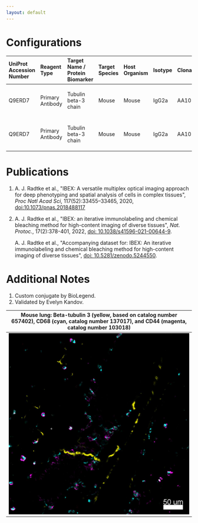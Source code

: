```yaml
---
layout: default
---
```


# Configurations

| UniProt Accession Number   | Reagent Type     | Target Name / Protein Biomarker   | Target Species   | Host Organism   | Isotype   | Clonality   | Vendor    | Catalog Number        | Conjugate   | RRID   | Availability   | Method        | Tissue Preservation               | Target Tissue   | Tissue State   | Detergent         | Antigen Retrieval Conditions   | Dye Inactivation Conditions   | Recommend   | Agree                                    | Disagree   | Contributor         | Notes       |
|:---------------------------|:-----------------|:----------------------------------|:-----------------|:----------------|:----------|:------------|:----------|:----------------------|:------------|:-------|:---------------|:--------------|:----------------------------------|:----------------|:---------------|:------------------|:-------------------------------|:------------------------------|:------------|:-----------------------------------------|:-----------|:--------------------|:------------|
| Q9ERD7                     | Primary Antibody | Tubulin beta-3 chain              | Mouse            | Mouse           | IgG2a     | AA10        | BioLegend | 657402 (Unconjugated) | AF532       | NA     | Custom         | IBEX2D Manual | 1:4 Cytofix/Cytoperm Fixed Frozen | Thymus          | NA             | 0.3% Triton-X-100 | NA                             | 1 mg/ml LiBH4 15 minutes      | Yes         | [0000-0003-4379-8967](https://orcid.org/0000-0003-4379-8967) [[1](#publications)] | NA         | [0000-0003-4379-8967](https://orcid.org/0000-0003-4379-8967) | [1](#notes) |
| Q9ERD7                     | Primary Antibody | Tubulin beta-3 chain              | Mouse            | Mouse           | IgG2a     | AA10        | BioLegend | 657402 (Unconjugated) | AF532       | NA     | Custom         | IBEX2D Manual | 1:4 Cytofix/Cytoperm Fixed Frozen | Lung            | NA             | 0.3% Triton-X-100 | NA                             | 1 mg/ml LiBH4 15 minutes      | Yes         | [0000-0003-4379-8967](https://orcid.org/0000-0003-4379-8967) [[1](#publications), [2](#publications)] | NA         | [0000-0003-4379-8967](https://orcid.org/0000-0003-4379-8967) | [2](#notes) |

# Publications

<a name="publications"></a>
1. A. J. Radtke et al., "IBEX: A versatile multiplex optical imaging approach for deep phenotyping and spatial analysis of cells in complex tissues", *Proc Natl Acad Sci*, 117(52):33455–33465, 2020, [doi:10.1073/pnas.2018488117](https://doi.org/10.1073/pnas.2018488117)
2. A. J. Radtke et al., "IBEX: an iterative immunolabeling and chemical bleaching
 method for high-content imaging of diverse tissues", *Nat. Protoc.*, 17(2):378-401, 2022, [doi: 10.1038/s41596-021-00644-9](https://doi.org/10.1038/s41596-021-00644-9).

    A. J. Radtke et al., "Accompanying dataset for: IBEX: An iterative immunolabeling and chemical bleaching method for high-content imaging of diverse tissues", [doi: 10.5281/zenodo.5244550](https://doi.org/10.5281/zenodo.5244551).


# Additional Notes

<a name="notes"></a>
1. Custom conjugate by BioLegend.
2. Validated by Evelyn Kandov.

| Mouse lung: Beta-tubulin 3 (yellow, based on catalog number 657402), CD68 (cyan, catalog number 137017), and CD44 (magenta, catalog number 103018) |
|:-------:|
| ![](Mouse_Lung_Btub3_CD68_CD44.jpg) |
